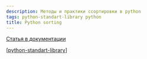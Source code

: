 ```yaml
---
description: Методы и практики ссортировки в python
tags: python-standart-library python
title: Python sorting
---
```

[Статья в документации](https://docs.python.org/3/howto/sorting.html#sortinghowto)

[[python-standart-library]]

[//begin]: # "Autogenerated link references for markdown compatibility"
[python-standart-library]: ../lists/python-standart-library "Стандартная библиотека python и полезные ресурсы"
[//end]: # "Autogenerated link references"